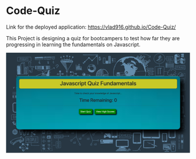 # Code-Quiz

Link for the deployed application: https://vlad916.github.io/Code-Quiz/

This Project is designing a quiz for bootcampers to test how far they are progressing in learning the fundamentals on Javascript. 

<img src="images/codequiz.png" text-align="center">
